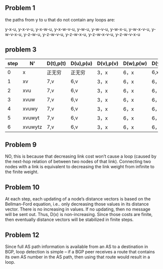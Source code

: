 ## Problem 1

 the paths from y to u that do not contain any loops are: 

y-x-u, y-x-v-u, y-x-w-u, y-x-w-v-u, y-w-u, y-w-v-u, y-w-x-u, y-w-x-v-u, y-w-v-x-u, y-z-w-u, y-z-w-v-u, y-z-w-x-u, y-z-w-x-v-u, y-z-w-v-x-u



## problem 3

| step | N'      | D(t),p(t) | D(u),p(u) | D(v),p(v) | D(w),p(w) | D(y),p(y) | D(z),p(z) |
| ---- | ------- | --------- | --------- | --------- | --------- | --------- | --------- |
| 0    | x       | 正无穷    | 正无穷    | 3，x      | 6，x      | 6,x       | 8,x       |
| 1    | xv      | 7,v       | 6,v       | 3，x      | 6，x      | 6，x      | 8,x       |
| 2    | xvu     | 7,v       | 6,v       | 3，x      | 6，x      | 6，x      | 8,x       |
| 3    | xvuw    | 7,v       | 6,v       | 3，x      | 6，x      | 6，x      | 8,x       |
| 4    | xvuwy   | 7,v       | 6,v       | 3，x      | 6，x      | 6，x      | 8,x       |
| 5    | xvuwyt  | 7,v       | 6,v       | 3，x      | 6，x      | 6，x      | 8,x       |
| 6    | xvuwytz | 7,v       | 6,v       | 3，x      | 6，x      | 6，x      | 8,x       |

## Problem 9

 NO, this is because that decreasing link cost won’t cause a loop (caused by the next-hop relation of between two nodes of that link). Connecting two nodes with a link is equivalent to decreasing the link weight from infinite to the finite weight. 

## Problem 10 

At each step, each updating of a node’s distance vectors is based on the Bellman-Ford equation, i.e.. only decreasing those values in its distance vector. There is no increasing in values. If no updating, then no message will be sent out. Thus, D(x) is non-increasing. Since those costs are finite, then eventually distance vectors will be stabilized in finite steps.  

## Problem 12 

Since full AS path information is available from an AS to a destination in BGP, loop detection is simple – if a BGP peer receives a route that contains its own AS number in the AS path, then using that route would result in a loop.
